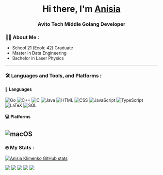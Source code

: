 <h1 align="center">Hi there, I'm <a href="https://github.com/Anisia-Klimenko" target="_blank">Anisia</a>
<h3 align="center">Avito Tech Middle Golang Developer</h3>

### 👩‍💻 About Me :

- School 21 (Ecole 42) Graduate
- Master in Data Engineering
- Bachelor in Laser Physics

---

### :hammer_and_wrench: Languages and Tools, and Platforms :
#### :information_desk_person: Languages
![Go](https://img.shields.io/badge/Go-00ADD8?style=for-the-badge&logo=go&logoColor=white) ![C++](https://img.shields.io/badge/C%2B%2B-00599C?style=for-the-badge&logo=c%2B%2B&logoColor=white) ![C](https://img.shields.io/badge/c-%2300599C.svg?style=for-the-badge&logo=c&logoColor=white) ![Java](https://img.shields.io/badge/java-%23ED8B00.svg?style=for-the-badge&logo=java&logoColor=white) ![HTML](https://img.shields.io/badge/-HTML-090909?style=for-the-badge&logo=html&logoColor=white) ![CSS](https://img.shields.io/badge/-CSS-090909?style=for-the-badge&logo=css&logoColor=white) ![JavaScript](https://img.shields.io/badge/javascript-%23323330.svg?style=for-the-badge&logo=javascript&logoColor=%23F7DF1E) ![TypeScript](https://img.shields.io/badge/typescript-%23007ACC.svg?style=for-the-badge&logo=typescript&logoColor=white) ![LaTeX](https://img.shields.io/badge/latex-%23008080.svg?style=for-the-badge&logo=latex&logoColor=white) ![SQL](https://img.shields.io/badge/-SQL-090909?style=for-the-badge&logo=sql&logoColor=white)


#### :computer: Platforms
![macOS](https://img.shields.io/badge/mac%20os-000000?style=for-the-badge&logo=macos&logoColor=F0F0F0) 
---

### :fire: My Stats :
[![Anisia Klimenko GitHub stats](https://github-readme-stats.vercel.app/api?username=anisia-klimenko)](https://github.com/anisia-klimenko/github-readme-stats)</br>

![](http://github-profile-summary-cards.vercel.app/api/cards/profile-details?username=anisia-klimenko&theme=github)
![](http://github-profile-summary-cards.vercel.app/api/cards/repos-per-language?username=anisia-klimenko&theme=github)
![](http://github-profile-summary-cards.vercel.app/api/cards/most-commit-language?username=anisia-klimenko&theme=github)
![](http://github-profile-summary-cards.vercel.app/api/cards/stats?username=anisia-klimenko&theme=github)
![](http://github-profile-summary-cards.vercel.app/api/cards/productive-time?username=anisia-klimenko&theme=github&utcOffset=3)

